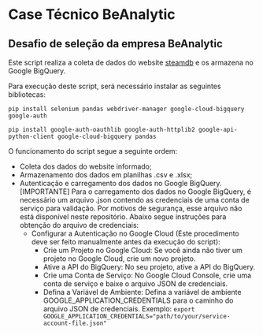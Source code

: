 # Case Técnico BeAnalytic
Desafio de seleção da empresa BeAnalytic
---

Este script realiza a coleta de dados do website [steamdb](https://steamdb.info/sales/) e os armazena no Google BigQuery.

Para execução deste script, será necessário instalar as seguintes bibliotecas:

```
pip install selenium pandas webdriver-manager google-cloud-bigquery google-auth

pip install google-auth-oauthlib google-auth-httplib2 google-api-python-client google-cloud-bigquery pandas
```

O funcionamento do script segue a seguinte ordem:

* Coleta dos dados do website informado;
* Armazenamento dos dados em planilhas .csv e .xlsx;
* Autenticação e carregamento dos dados no Google BigQuery. [IMPORTANTE] Para o carregamento dos dados no Google BigQuery, é necessário um arquivo .json contendo as credenciais de uma conta de serviço para validação. Por motivos de segurança, esse arquivo não está disponível neste repositório. Abaixo segue instruções para obtenção do arquivo de credenciais:
  * Configurar a Autenticação no Google Cloud (Este procedimento deve ser feito manualmente antes da execução do script):
    * Crie um Projeto no Google Cloud: Se você ainda não tiver um projeto no Google Cloud, crie um novo projeto.
    * Ative a API do BigQuery: No seu projeto, ative a API do BigQuery.
    * Crie uma Conta de Serviço: No Google Cloud Console, crie uma conta de serviço e baixe o arquivo JSON de credenciais.
    * Defina a Variável de Ambiente: Defina a variável de ambiente GOOGLE_APPLICATION_CREDENTIALS para o caminho do arquivo JSON de credenciais. Exemplo: ```export GOOGLE_APPLICATION_CREDENTIALS="path/to/your/service-account-file.json"```
